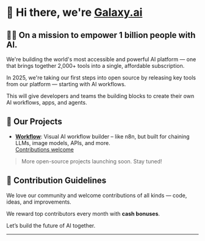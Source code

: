 # 👋 Hi there, we're [Galaxy.ai](https://galaxy.ai)

## 🙋‍♀️ On a mission to empower 1 billion people with AI.

We're building the world's most accessible and powerful AI platform — one that brings together 2,000+ tools into a single, affordable subscription. 

In 2025, we're taking our first steps into open source by releasing key tools from our platform — starting with AI workflows. 

This will give developers and teams the building blocks to create their own AI workflows, apps, and agents.

## 🚀 Our Projects

- **[Workflow](https://workflow.galaxy.ai)**: Visual AI workflow builder – like n8n, but built for chaining LLMs, image models, APIs, and more.  
  [Contributions welcome](https://github.com/GalaxyAI-Team/workflow.galaxy.ai)

> More open-source projects launching soon. Stay tuned!

## 🌈 Contribution Guidelines

We love our community and welcome contributions of all kinds — code, ideas, and improvements.

We reward top contributors every month with **cash bonuses**.  

Let’s build the future of AI together.

---
